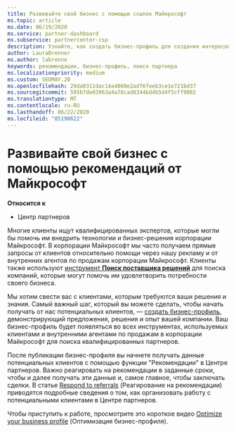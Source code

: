 ```yaml
---
title: Развивайте свой бизнес с помощью ссылок Майкрософт
ms.topic: article
ms.date: 06/19/2020
ms.service: partner-dashboard
ms.subservice: partnercenter-csp
description: Узнайте, как создать бизнес-профиль для создания интересов по продажам через функцию "ссылки центра партнеров", а затем ответить на эти ссылки.
author: LauraBrenner
ms.author: labrenne
keywords: рекомендации, бизнес-профиль, поиск партнера
ms.localizationpriority: medium
ms.custom: SEOMAY.20
ms.openlocfilehash: 29da0311dac14a4060e2adf6feeb3ce1e721bd37
ms.sourcegitcommit: 595b7de03963a4a78cad8344bd4b5d4f5cff9802
ms.translationtype: MT
ms.contentlocale: ru-RU
ms.lasthandoff: 06/22/2020
ms.locfileid: "85198622"
---
```

<!-- FWLink:  https://go.microsoft.com/fwlink/?linkid=849775 (top of page) -->

# <a name="grow-your-business-with-referrals-from-microsoft"></a>Развивайте свой бизнес с помощью рекомендаций от Майкрософт

**Относится к**

- Центр партнеров

Многие клиенты ищут квалифицированных экспертов, которые могли бы помочь им внедрить технологии и бизнес-решения корпорации Майкрософт. В корпорации Майкрософт мы часто получаем прямые запросы от клиентов относительно помощи через нашу рекламу и от внутренних агентов по продажам корпорации Майкрософт. Клиенты также используют [инструмент **Поиск поставщика решений**](https://www.microsoft.com/solution-providers/search) для поиска компаний, которые могут помочь им удовлетворить потребности своего бизнеса. 

Мы хотим свести вас с клиентами, которым требуются ваши решения и знания. Самый важный шаг, который вы можете сделать, чтобы начать получать от нас потенциальных клиентов, — [создать бизнес-профиль](create-a-marketing-profile.md), демонстрирующий предложения, решения и опыт вашей компании. Ваш бизнес-профиль будет появляться во всех инструментах, используемых клиентами и внутренними агентами по продажам в корпорации Майкрософт для поиска квалифицированных партнеров. 

 После публикации бизнес-профиля вы начнете получать данные потенциальных клиентов с помощью функции "Рекомендации" в Центре партнеров. Важно реагировать на рекомендации в заданные сроки, чтобы и далее получать эти данные и, самое главное, чтобы заключать сделки. В статье [Respond to referrals](responding-to-referrals.md) (Реагирование на рекомендации) приводятся подробные сведения о том, как организовать работу с потенциальными клиентами в Центре партнеров.  

Чтобы приступить к работе, просмотрите это короткое видео [Optimize your business profile](https://player.vimeo.com/video/252788046) (Оптимизация бизнес-профиля).  
